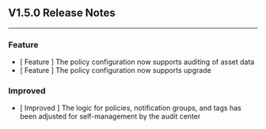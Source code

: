 ## V1.5.0 Release Notes

---

### Feature

- [ Feature ] The policy configuration now supports auditing of asset data
- [ Feature ] The policy configuration now supports upgrade

### Improved

- [ Improved ] The logic for policies, notification groups, and tags has been adjusted for self-management by the audit center
